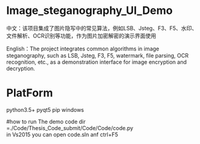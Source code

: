 # Image_steganography_UI_Demo
 中文：该项目集成了图片隐写中的常见算法，例如LSB、Jsteg、F3、F5、水印、文件解析、OCR识别等功能，作为图片加密解密的演示界面使用
 
 
 English：The project integrates common algorithms in image steganography, such as LSB, 
 Jsteg, F3, F5, watermark, file parsing, OCR recognition, etc., as a demonstration 
 interface for image encryption and decryption.
 
 # PlatForm
  python3.5+ pyqt5  pip  windows 
  
 #how to run 
  The demo code dir =./Code/Thesis_Code_submit/Code/Code/code.py  
  in Vs2015  you can open code.sln anf ctrl+F5 
 
